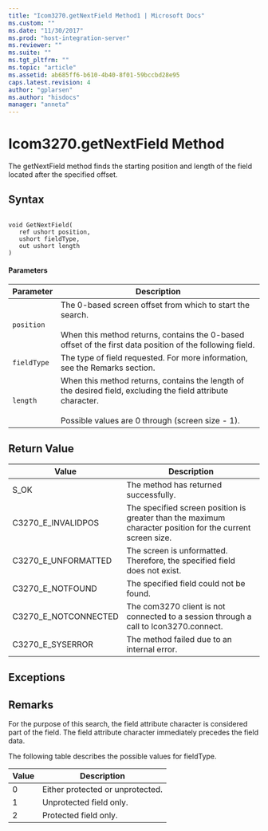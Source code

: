```yaml
---
title: "Icom3270.getNextField Method1 | Microsoft Docs"
ms.custom: ""
ms.date: "11/30/2017"
ms.prod: "host-integration-server"
ms.reviewer: ""
ms.suite: ""
ms.tgt_pltfrm: ""
ms.topic: "article"
ms.assetid: ab685ff6-b610-4b40-8f01-59bccbd28e95
caps.latest.revision: 4
author: "gplarsen"
ms.author: "hisdocs"
manager: "anneta"
---
```

# Icom3270.getNextField Method
The getNextField method finds the starting position and length of the field located after the specified offset.  
  
## Syntax  
  
```  
  
void GetNextField(  
   ref ushort position,  
   ushort fieldType,  
   out ushort length  
)  
```  
  
#### Parameters  
  
|Parameter|Description|  
|---------------|-----------------|  
|`position`|The 0-based screen offset from which to start the search.<br /><br /> When this method returns, contains the 0-based offset of the first data position of the following field.|  
|`fieldType`|The type of field requested. For more information, see the Remarks section.|  
|`length`|When this method returns, contains the length of the desired field, excluding the field attribute character.<br /><br /> Possible values are 0 through (screen size - 1).|  
  
## Return Value  
  
|Value|Description|  
|-----------|-----------------|  
|S_OK|The method has returned successfully.|  
|C3270_E_INVALIDPOS|The specified screen position is greater than the maximum character position for the current screen size.|  
|C3270_E_UNFORMATTED|The screen is unformatted. Therefore, the specified field does not exist.|  
|C3270_E_NOTFOUND|The specified field could not be found.|  
|C3270_E_NOTCONNECTED|The com3270 client is not connected to a session through a call to Icon3270.connect.|  
|C3270_E_SYSERROR|The method failed due to an internal error.|  
  
## Exceptions  
  
## Remarks  
 For the purpose of this search, the field attribute character is considered part of the field. The field attribute character immediately precedes the field data.  
  
 The following table describes the possible values for fieldType.  
  
|Value|Description|  
|-----------|-----------------|  
|0|Either protected or unprotected.|  
|1|Unprotected field only.|  
|2|Protected field only.|